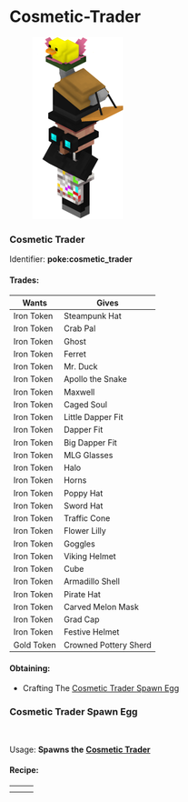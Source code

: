 # Cosmetic-Trader

<figure><img src="../../.gitbook/assets/cosmetic_trader.png" alt=""><figcaption></figcaption></figure>

### Cosmetic Trader

Identifier: **poke:cosmetic\_trader**

#### Trades:

| Wants      | Gives                 |
| ---------- | --------------------- |
| Iron Token | Steampunk Hat         |
| Iron Token | Crab Pal              |
| Iron Token | Ghost                 |
| Iron Token | Ferret                |
| Iron Token | Mr. Duck              |
| Iron Token | Apollo the Snake      |
| Iron Token | Maxwell               |
| Iron Token | Caged Soul            |
| Iron Token | Little Dapper Fit     |
| Iron Token | Dapper Fit            |
| Iron Token | Big Dapper Fit        |
| Iron Token | MLG Glasses           |
| Iron Token | Halo                  |
| Iron Token | Horns                 |
| Iron Token | Poppy Hat             |
| Iron Token | Sword Hat             |
| Iron Token | Traffic Cone          |
| Iron Token | Flower Lilly          |
| Iron Token | Goggles               |
| Iron Token | Viking Helmet         |
| Iron Token | Cube                  |
| Iron Token | Armadillo Shell       |
| Iron Token | Pirate Hat            |
| Iron Token | Carved Melon Mask     |
| Iron Token | Grad Cap              |
| Iron Token | Festive Helmet        |
| Gold Token | Crowned Pottery Sherd |

#### Obtaining:

* Crafting The [Cosmetic Trader Spawn Egg](https://github.com/ItsMePok/PFE/wiki/Cosmetic-Trader#cosmetic-trader-spawn-egg)

### Cosmetic Trader Spawn Egg

<figure><img src="https://github.com/user-attachments/assets/165d9f7e-b6ed-44fb-992a-fb844f0704e3" alt=""><figcaption></figcaption></figure>



Usage: **Spawns the** [**Cosmetic Trader**](https://github.com/ItsMePok/PFE/wiki/Cosmetic-Trader)

#### Recipe:

|   |   |   |
| - | - | - |
|   |   |   |
|   |   |   |
